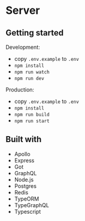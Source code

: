 # Server

## Getting started

Development:
- copy ```.env.example``` to ```.env```
-  ```npm install```
-  ```npm run watch```
- ```npm run dev```

Production:
- copy ```.env.example``` to ```.env```
-  ```npm install```
-  ```npm run build```
-  ```npm run start```


## Built with
- Apollo
- Express
- Got
- GraphQL
- Node.js
- Postgres
- Redis
- TypeORM
- TypeGraphQL
- Typescript
